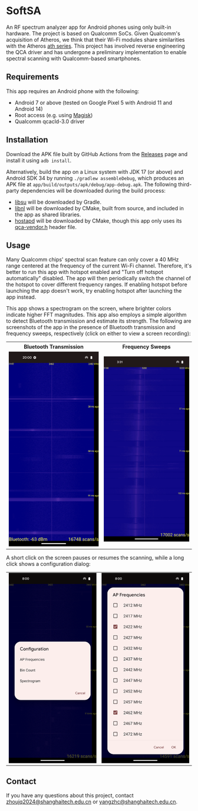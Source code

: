 # SoftSA

An RF spectrum analyzer app for Android phones using only built-in hardware. The project is based on Qualcomm SoCs. Given Qualcomm's acquisition of Atheros, we think that their Wi-Fi modules share similarities with the Atheros [ath series](https://wireless.wiki.kernel.org/en/users/drivers/ath10k/spectral). This project has involved reverse engineering the QCA driver and has undergone a preliminary implementation to enable spectral scanning with Qualcomm-based smartphones.

## Requirements

This app requires an Android phone with the following:

- Android 7 or above (tested on Google Pixel 5 with Android 11 and Android 14)
- Root access (e.g. using [Magisk](https://github.com/topjohnwu/Magisk/))
- Qualcomm qcacld-3.0 driver

## Installation

Download the APK file built by GitHub Actions from the [Releases](https://github.com/zlab-pub/SoftSA/releases) page and install it using `adb install`.

Alternatively, build the app on a Linux system with JDK 17 (or above) and Android SDK 34 by running `./gradlew assembleDebug`, which produces an APK file at `app/build/outputs/apk/debug/app-debug.apk`. The following third-party dependencies will be downloaded during the build process:

- [libsu](https://github.com/topjohnwu/libsu) will be downloaded by Gradle.
- [libnl](https://github.com/thom311/libnl) will be downloaded by CMake, built from source, and included in the app as shared libraries.
- [hostapd](https://w1.fi/hostapd/) will be downloaded by CMake, though this app only uses its [qca-vendor.h](https://w1.fi/cgit/hostap/plain/src/common/qca-vendor.h) header file.

## Usage

Many Qualcomm chips' spectral scan feature can only cover a 40 MHz range centered at the frequency of the current Wi-Fi channel. Therefore, it's better to run this app with hotspot enabled and "Turn off hotspot automatically" disabled. The app will then periodically switch the channel of the hotspot to cover different frequency ranges. If enabling hotspot before launching the app doesn't work, try enabling hotspot after launching the app instead.

This app shows a spectrogram on the screen, where brighter colors indicate higher FFT magnitudes. This app also employs a simple algorithm to detect Bluetooth transmission and estimate its strength. The following are screenshots of the app in the presence of Bluetooth transmission and frequency sweeps, respectively (click on either to view a screen recording):

<table>
  <tr>
    <th scope="col">Bluetooth Transmission</th>
    <th scope="col">Frequency Sweeps</th>
  </tr>
  <tr>
    <td>
      <a href="https://github.com/user-attachments/assets/d81cccf7-be4d-4b00-ac9c-f4950b1802f5">
        <img
          src="assets/images/bluetooth.png"
          alt="A screenshot of the app in the presence of Bluetooth transmission."
        />
      </a>
    </td>
    <td>
      <a href="https://github.com/user-attachments/assets/0eec7569-1f0d-4098-88f1-bccec7053cc6">
        <img
          src="assets/images/sweep.png"
          alt="A screenshot of the app in the presence of frequency sweeps."
        />
      </a>
    </td>
  </tr>
</table>

A short click on the screen pauses or resumes the scanning, while a long click shows a configuration dialog:

<table>
  <tr>
    <td>
      <img
        src="assets/images/config0.png"
        alt="The configuration dialog shown on long click."
      />
    </td>
    <td>
      <img
        src="assets/images/config1.png"
        alt="The configuration dialog for AP frequencies."
      />
    </td>
  </tr>
</table>


## Contact

If you have any questions about this project, contact <zhoujq2024@shanghaitech.edu.cn> or <yangzhc@shanghaitech.edu.cn>.
